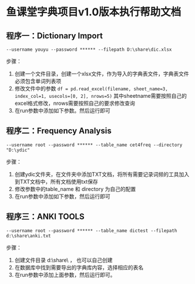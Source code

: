 # 鱼课堂字典项目v1.0版本执行帮助文档 


## 程序一：Dictionary Import

```
--username youyu --password ****** --filepath D:\share\dic.xlsx
```

步骤：
1. 创建一个文件目录，创建一个xlsx文件，作为导入的字典表文件，字典表文件必须包含单词列表项
2. 修改文件中的参数 `df = pd.read_excel(filename, sheet_name=3, index_col=1, usecols=[0, 2], nrows=5)` 其中sheetname需要按照自己的excel格式修改，nrows需要按照自己的要求修改查询
3. 在run参数中添加如下参数。然后运行即可

## 程序二：Frequency Analysis

```
--username root --password ****** --table_name cet4freq --directory "D:\ydic"
```

步骤：
1. 创建ydic文件夹，在文件夹中添加TXT文档，将所有需要记录词频的工具加入到TXT文档中，所有文档使用txt保存
2. 修改参数中的table_name 和 directory 为自己的配置
3. 在run参数中添加如下参数，然后运行即可


## 程序三：ANKI TOOLS

```
--username root --password ****** --table_name dictest --filepath d:\share\anki.txt
```

步骤：
1. 创建文件目录 d:\share\ ， 也可以自己创建
2. 在数据库中找到需要导出的字典库内容，选择相应的表名
3. 在run参数中添加上面参数，然后运行即可。